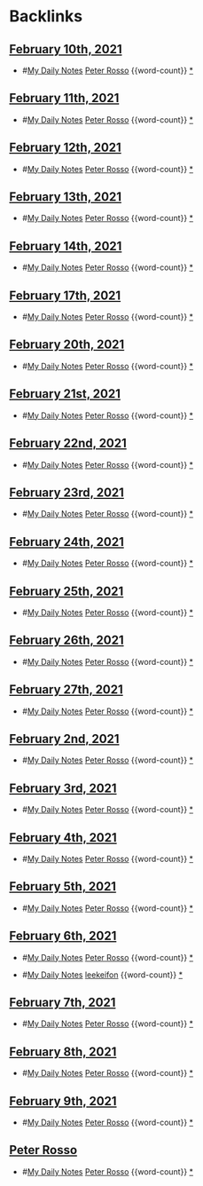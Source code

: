 
# Backlinks
## [February 10th, 2021](<February 10th, 2021.md>)
- #[My Daily Notes](<My Daily Notes.md>) [Peter Rosso](<Peter Rosso.md>) {{word-count}} [*]([ptr](<ptr.md>))

## [February 11th, 2021](<February 11th, 2021.md>)
- #[My Daily Notes](<My Daily Notes.md>) [Peter Rosso](<Peter Rosso.md>) {{word-count}} [*]([ptr](<ptr.md>))

## [February 12th, 2021](<February 12th, 2021.md>)
- #[My Daily Notes](<My Daily Notes.md>) [Peter Rosso](<Peter Rosso.md>) {{word-count}} [*]([ptr](<ptr.md>))

## [February 13th, 2021](<February 13th, 2021.md>)
- #[My Daily Notes](<My Daily Notes.md>) [Peter Rosso](<Peter Rosso.md>) {{word-count}} [*]([ptr](<ptr.md>))

## [February 14th, 2021](<February 14th, 2021.md>)
- #[My Daily Notes](<My Daily Notes.md>) [Peter Rosso](<Peter Rosso.md>) {{word-count}} [*]([ptr](<ptr.md>))

## [February 17th, 2021](<February 17th, 2021.md>)
- #[My Daily Notes](<My Daily Notes.md>) [Peter Rosso](<Peter Rosso.md>) {{word-count}} [*]([ptr](<ptr.md>))

## [February 20th, 2021](<February 20th, 2021.md>)
- #[My Daily Notes](<My Daily Notes.md>) [Peter Rosso](<Peter Rosso.md>) {{word-count}} [*]([ptr](<ptr.md>))

## [February 21st, 2021](<February 21st, 2021.md>)
- #[My Daily Notes](<My Daily Notes.md>) [Peter Rosso](<Peter Rosso.md>) {{word-count}} [*]([ptr](<ptr.md>))

## [February 22nd, 2021](<February 22nd, 2021.md>)
- #[My Daily Notes](<My Daily Notes.md>) [Peter Rosso](<Peter Rosso.md>) {{word-count}} [*]([ptr](<ptr.md>))

## [February 23rd, 2021](<February 23rd, 2021.md>)
- #[My Daily Notes](<My Daily Notes.md>) [Peter Rosso](<Peter Rosso.md>) {{word-count}} [*]([ptr](<ptr.md>))

## [February 24th, 2021](<February 24th, 2021.md>)
- #[My Daily Notes](<My Daily Notes.md>) [Peter Rosso](<Peter Rosso.md>) {{word-count}} [*]([ptr](<ptr.md>))

## [February 25th, 2021](<February 25th, 2021.md>)
- #[My Daily Notes](<My Daily Notes.md>) [Peter Rosso](<Peter Rosso.md>) {{word-count}} [*]([ptr](<ptr.md>))

## [February 26th, 2021](<February 26th, 2021.md>)
- #[My Daily Notes](<My Daily Notes.md>) [Peter Rosso](<Peter Rosso.md>) {{word-count}} [*]([ptr](<ptr.md>))

## [February 27th, 2021](<February 27th, 2021.md>)
- #[My Daily Notes](<My Daily Notes.md>) [Peter Rosso](<Peter Rosso.md>) {{word-count}} [*]([ptr](<ptr.md>))

## [February 2nd, 2021](<February 2nd, 2021.md>)
- #[My Daily Notes](<My Daily Notes.md>) [Peter Rosso](<Peter Rosso.md>) {{word-count}} [*]([ptr](<ptr.md>))

## [February 3rd, 2021](<February 3rd, 2021.md>)
- #[My Daily Notes](<My Daily Notes.md>) [Peter Rosso](<Peter Rosso.md>) {{word-count}} [*]([ptr](<ptr.md>))

## [February 4th, 2021](<February 4th, 2021.md>)
- #[My Daily Notes](<My Daily Notes.md>) [Peter Rosso](<Peter Rosso.md>) {{word-count}} [*]([ptr](<ptr.md>))

## [February 5th, 2021](<February 5th, 2021.md>)
- #[My Daily Notes](<My Daily Notes.md>) [Peter Rosso](<Peter Rosso.md>) {{word-count}} [*]([ptr](<ptr.md>))

## [February 6th, 2021](<February 6th, 2021.md>)
- #[My Daily Notes](<My Daily Notes.md>) [Peter Rosso](<Peter Rosso.md>) {{word-count}} [*]([ptr](<ptr.md>))

- #[My Daily Notes](<My Daily Notes.md>) [leekeifon](<leekeifon.md>) {{word-count}} [*]([ptr](<ptr.md>))

## [February 7th, 2021](<February 7th, 2021.md>)
- #[My Daily Notes](<My Daily Notes.md>) [Peter Rosso](<Peter Rosso.md>) {{word-count}} [*]([ptr](<ptr.md>))

## [February 8th, 2021](<February 8th, 2021.md>)
- #[My Daily Notes](<My Daily Notes.md>) [Peter Rosso](<Peter Rosso.md>) {{word-count}} [*]([ptr](<ptr.md>))

## [February 9th, 2021](<February 9th, 2021.md>)
- #[My Daily Notes](<My Daily Notes.md>) [Peter Rosso](<Peter Rosso.md>) {{word-count}} [*]([ptr](<ptr.md>))

## [Peter Rosso](<Peter Rosso.md>)
- #[My Daily Notes](<My Daily Notes.md>) [Peter Rosso](<Peter Rosso.md>) {{word-count}} [*]([ptr](<ptr.md>))

